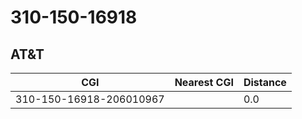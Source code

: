 # 310-150-16918
## AT&T


| CGI | Nearest CGI | Distance |
|-----|-------------|----------|
| 310-150-16918-206010967 |  | 0.0 |
